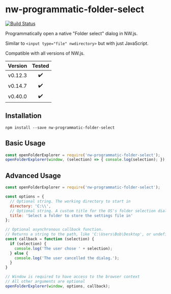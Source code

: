 # nw-programmatic-folder-select

[![Build Status](https://travis-ci.org/nwutils/nw-programmatic-folder-select.svg?branch=master)](https://travis-ci.org/nwutils/nw-programmatic-folder-select)

Programmatically open a native "Folder select" dialog in NW.js.

Similar to `<input type="file" nwdirectory>` but with just JavaScript.

Compatible with all versions of NW.js.

**Version** | **Tested**
:--:        | :--:
v0.12.3     | :heavy_check_mark:
v0.14.7     | :heavy_check_mark:
v0.40.0     | :heavy_check_mark:


## Installation

```
npm install --save nw-programmatic-folder-select
```


## Basic Usage

```js
const openFolderExplorer = require('nw-programmatic-folder-select');
openFolderExplorer(window, (selection) => { console.log(selection); });
```


## Advanced Usage

```js
const openFolderExplorer = require('nw-programmatic-folder-select');

const options = {
  // Optional string. The working directory to start in
  directory: 'C:\\',
  // Optional string. A custom title for the OS's folder selection dialog
  title: 'Select a folder to store the settings file in'
};

// Optional asynchronous callback function.
// Returns a string to the path, like 'C:\Users\Bob\Desktop', or undefined if no selection made
const callback = function (selection) {
  if (selection) {
    console.log('The user chose ' + selection);
  } else {
    console.log('The user cancelled the dialog.');
  }
}

// Window is required to have access to the browser context
// All other arguments are optional
openFolderExplorer(window, options, callback);
```
